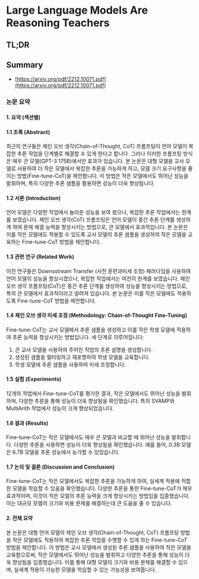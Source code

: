 # Large Language Models Are Reasoning Teachers
## TL;DR
## Summary
- [https://arxiv.org/pdf/2212.10071.pdf](https://arxiv.org/pdf/2212.10071.pdf)

### 논문 요약

#### **1. 요약 (섹션별)**
#### **1.1 초록 (Abstract)**
최근의 연구들은 체인 오브 생각(Chain-of-Thought, CoT) 프롬프팅이 언어 모델이 복잡한 추론 작업을 단계별로 해결할 수 있게 한다고 합니다. 그러나 이러한 프롬프팅 방식은 매우 큰 모델(GPT-3 175B)에서만 효과가 있습니다. 본 논문은 대형 모델을 교사 모델로 사용하여 더 작은 모델에서 복잡한 추론을 가능하게 하고, 모델 크기 요구사항을 줄이는 방법(Fine-tune-CoT)을 제안합니다. 이 방법은 작은 모델에서도 뛰어난 성능을 발휘하며, 특히 다양한 추론 샘플을 활용하면 성능이 더욱 향상됩니다.

#### **1.2 서론 (Introduction)**
언어 모델은 다양한 작업에서 놀라운 성능을 보여 왔으나, 복잡한 추론 작업에서는 한계를 보였습니다. 체인 오브 생각(CoT) 프롬프팅은 언어 모델이 중간 추론 단계를 생성하게 하여 문제 해결 능력을 향상시키는 방법으로, 큰 모델에서 효과적입니다. 본 논문은 이를 작은 모델에도 적용할 수 있도록 교사 모델의 추론 샘플을 생성하여 작은 모델을 교육하는 Fine-tune-CoT 방법을 제안합니다.

#### **1.3 관련 연구 (Related Work)**
이전 연구들은 Downsstream Transfer (사전 훈련과미세 조정) 패러다임을 사용하여 언어 모델의 성능을 향상시켰으나, 복잡한 작업에서는 여전히 한계를 보였습니다. 체인 오브 생각 프롬프팅(CoT)은 중간 추론 단계를 생성하여 성능을 향상시키는 방법으로, 특히 큰 모델에서 효과적이라고 알려져 있습니다. 본 논문은 이를 작은 모델에도 적용하도록 Fine-tune-CoT 방법을 제안합니다.

#### **1.4 체인 오브 생각 미세 조정 (Methodology: Chain-of-Thought Fine-Tuning)**
Fine-tune-CoT는 교사 모델에서 추론 샘플을 생성하고 이를 작은 학생 모델에 적용하여 추론 능력을 향상시키는 방법입니다. 세 단계로 이루어집니다:
1. 큰 교사 모델을 사용하여 주어진 작업의 추론 설명을 생성합니다.
2. 생성된 샘플을 필터링하고 재포맷하여 학생 모델을 교육합니다.
3. 학생 모델에 추론 샘플을 사용하여 미세 조정합니다.

#### **1.5 실험 (Experiments)**
12개의 작업에서 Fine-tune-CoT를 평가한 결과, 작은 모델에서도 뛰어난 성능을 발휘하며, 다양한 추론을 통해 성능이 더욱 향상됨을 확인했습니다. 특히 SVAMP와 MultiArith 작업에서 성능이 크게 향상되었습니다.

#### **1.6 결과 (Results)**
Fine-tune-CoT는 작은 모델에서도 매우 큰 모델과 비교할 때 뛰어난 성능을 발휘합니다. 다양한 추론을 사용하면 성능이 더욱 향상됨을 확인했습니다. 예를 들어, 0.3B 모델은 6.7B 모델을 추론 성능에서 능가할 수 있었습니다.

#### **1.7 논의 및 결론 (Discussion and Conclusion)**
Fine-tune-CoT는 작은 모델에서도 복잡한 추론을 가능하게 하여, 실세계 적용에 적합한 모델을 학습할 수 있음을 확인했습니다. 다양한 추론을 통한 Fine-tune-CoT가 매우 효과적이며, 이것이 작은 모델의 추론 능력을 크게 향상시키는 방법임을 입증했습니다. 이는 대규모 모델의 크기와 비용 문제를 해결하는데 큰 도움을 줄 수 있습니다.

#### **2. 전체 요약**
본 논문은 대형 언어 모델의 체인 오브 생각(Chain-of-Thought, CoT) 프롬프팅 방법을 작은 모델에도 적용하여 복잡한 추론 작업을 수행할 수 있게 하는 Fine-tune-CoT 방법을 제안합니다. 이 방법은 교사 모델에서 생성된 추론 샘플을 사용하여 작은 모델을 교육함으로써, 작은 모델에서도 뛰어난 성능을 발휘하고 다양한 추론을 통해 성능이 더욱 향상됨을 입증했습니다. 이를 통해 대형 모델의 크기와 비용 문제를 해결할 수 있으며, 실세계 적용이 가능한 모델을 학습할 수 있는 가능성을 보여줍니다.